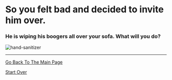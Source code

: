 # So you felt bad and decided to invite him over.
### He is wiping his boogers all over your sofa. What will you do?

<audio preload="auto" autoplay="autoplay">
    <source src="boogers.mp3" type="audio/mp3" />
  </audio
---
* [pour sanitizer all over that sofa](../could-not-care-less/revenge.md)
* [kek his arse owt uf ze howce mayte](../could-not-care-less/revenge.md)

![hand-sanitizer](https://user-images.githubusercontent.com/43858716/70954439-3609e980-203b-11ea-9b89-08f059e7e8de.gif)
-
---

[Go Back To The Main Page](../README.md)

[Start Over](../start-question/start.md)
